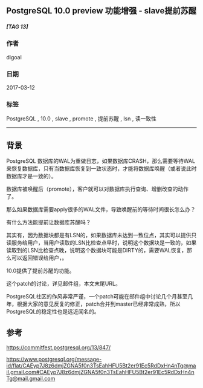 ## PostgreSQL 10.0 preview 功能增强 - slave提前苏醒    
##### [TAG 13]
                                                    
### 作者                                                                                                 
digoal                                               
                                                      
### 日期                                                 
2017-03-12                                                
                                                  
### 标签                                               
PostgreSQL , 10.0 , slave , promote , 提前苏醒 , lsn , 读一致性    
                                                    
----                                              
                                                       
## 背景                             
PostgreSQL 数据库的WAL为重做日志，如果数据库CRASH，那么需要等待WAL来恢复数据库，只有当数据库恢复到一致状态时，才能将数据库唤醒（或者说此时数据库才是一致的）。  
  
数据库被唤醒后（promote），客户就可以对数据库执行查询、增删改查的动作了。  
  
那么如果数据库需要apply很多的WAL文件，导致唤醒前的等待时间很长怎么办？  
  
有什么方法能提前让数据库苏醒吗？  
  
其实有，因为数据块都是有LSN的，如果数据库未达到一致位点，其实可以提供只读服务给用户，当用户读取的LSN比检查点早时，说明这个数据块是一致的，如果读取到的LSN比检查点晚，说明这个数据块可能是DIRTY的，需要WAL恢复，那么可以返回错误给用户，。  
  
10.0提供了提前苏醒的功能。  
  
这个patch的讨论，详见邮件组，本文末尾URL。  
  
PostgreSQL社区的作风非常严谨，一个patch可能在邮件组中讨论几个月甚至几年，根据大家的意见反复的修正，patch合并到master已经非常成熟，所以PostgreSQL的稳定性也是远近闻名的。  
    
## 参考    
https://commitfest.postgresql.org/13/847/  
  
https://www.postgresql.org/message-id/flat/CAEyp7J8z6dmjZGNA5f0n3TsEahHFU5Bt2er91Ec5RdDxHn4nTg@mail.gmail.com#CAEyp7J8z6dmjZGNA5f0n3TsEahHFU5Bt2er91Ec5RdDxHn4nTg@mail.gmail.com  

